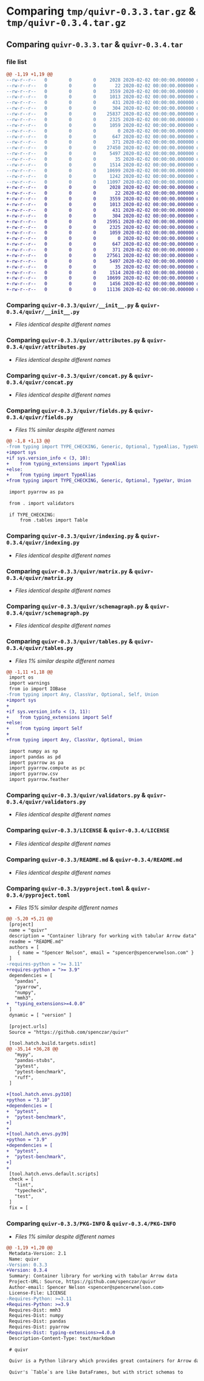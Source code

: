 # Comparing `tmp/quivr-0.3.3.tar.gz` & `tmp/quivr-0.3.4.tar.gz`

## Comparing `quivr-0.3.3.tar` & `quivr-0.3.4.tar`

### file list

```diff
@@ -1,19 +1,19 @@
--rw-r--r--   0        0        0     2028 2020-02-02 00:00:00.000000 quivr-0.3.3/quivr/__init__.py
--rw-r--r--   0        0        0       22 2020-02-02 00:00:00.000000 quivr-0.3.3/quivr/__version__.py
--rw-r--r--   0        0        0     3559 2020-02-02 00:00:00.000000 quivr-0.3.3/quivr/attributes.py
--rw-r--r--   0        0        0     1013 2020-02-02 00:00:00.000000 quivr-0.3.3/quivr/concat.py
--rw-r--r--   0        0        0      431 2020-02-02 00:00:00.000000 quivr-0.3.3/quivr/defragment.py
--rw-r--r--   0        0        0      304 2020-02-02 00:00:00.000000 quivr-0.3.3/quivr/errors.py
--rw-r--r--   0        0        0    25837 2020-02-02 00:00:00.000000 quivr-0.3.3/quivr/fields.py
--rw-r--r--   0        0        0     2325 2020-02-02 00:00:00.000000 quivr-0.3.3/quivr/indexing.py
--rw-r--r--   0        0        0     1059 2020-02-02 00:00:00.000000 quivr-0.3.3/quivr/matrix.py
--rw-r--r--   0        0        0        0 2020-02-02 00:00:00.000000 quivr-0.3.3/quivr/py.typed
--rw-r--r--   0        0        0      647 2020-02-02 00:00:00.000000 quivr-0.3.3/quivr/schemagraph.py
--rw-r--r--   0        0        0      371 2020-02-02 00:00:00.000000 quivr-0.3.3/quivr/streaming.py
--rw-r--r--   0        0        0    27450 2020-02-02 00:00:00.000000 quivr-0.3.3/quivr/tables.py
--rw-r--r--   0        0        0     5497 2020-02-02 00:00:00.000000 quivr-0.3.3/quivr/validators.py
--rw-r--r--   0        0        0       35 2020-02-02 00:00:00.000000 quivr-0.3.3/.gitignore
--rw-r--r--   0        0        0     1514 2020-02-02 00:00:00.000000 quivr-0.3.3/LICENSE
--rw-r--r--   0        0        0    10699 2020-02-02 00:00:00.000000 quivr-0.3.3/README.md
--rw-r--r--   0        0        0     1242 2020-02-02 00:00:00.000000 quivr-0.3.3/pyproject.toml
--rw-r--r--   0        0        0    11097 2020-02-02 00:00:00.000000 quivr-0.3.3/PKG-INFO
+-rw-r--r--   0        0        0     2028 2020-02-02 00:00:00.000000 quivr-0.3.4/quivr/__init__.py
+-rw-r--r--   0        0        0       22 2020-02-02 00:00:00.000000 quivr-0.3.4/quivr/__version__.py
+-rw-r--r--   0        0        0     3559 2020-02-02 00:00:00.000000 quivr-0.3.4/quivr/attributes.py
+-rw-r--r--   0        0        0     1013 2020-02-02 00:00:00.000000 quivr-0.3.4/quivr/concat.py
+-rw-r--r--   0        0        0      431 2020-02-02 00:00:00.000000 quivr-0.3.4/quivr/defragment.py
+-rw-r--r--   0        0        0      304 2020-02-02 00:00:00.000000 quivr-0.3.4/quivr/errors.py
+-rw-r--r--   0        0        0    25951 2020-02-02 00:00:00.000000 quivr-0.3.4/quivr/fields.py
+-rw-r--r--   0        0        0     2325 2020-02-02 00:00:00.000000 quivr-0.3.4/quivr/indexing.py
+-rw-r--r--   0        0        0     1059 2020-02-02 00:00:00.000000 quivr-0.3.4/quivr/matrix.py
+-rw-r--r--   0        0        0        0 2020-02-02 00:00:00.000000 quivr-0.3.4/quivr/py.typed
+-rw-r--r--   0        0        0      647 2020-02-02 00:00:00.000000 quivr-0.3.4/quivr/schemagraph.py
+-rw-r--r--   0        0        0      371 2020-02-02 00:00:00.000000 quivr-0.3.4/quivr/streaming.py
+-rw-r--r--   0        0        0    27561 2020-02-02 00:00:00.000000 quivr-0.3.4/quivr/tables.py
+-rw-r--r--   0        0        0     5497 2020-02-02 00:00:00.000000 quivr-0.3.4/quivr/validators.py
+-rw-r--r--   0        0        0       35 2020-02-02 00:00:00.000000 quivr-0.3.4/.gitignore
+-rw-r--r--   0        0        0     1514 2020-02-02 00:00:00.000000 quivr-0.3.4/LICENSE
+-rw-r--r--   0        0        0    10699 2020-02-02 00:00:00.000000 quivr-0.3.4/README.md
+-rw-r--r--   0        0        0     1456 2020-02-02 00:00:00.000000 quivr-0.3.4/pyproject.toml
+-rw-r--r--   0        0        0    11136 2020-02-02 00:00:00.000000 quivr-0.3.4/PKG-INFO
```

### Comparing `quivr-0.3.3/quivr/__init__.py` & `quivr-0.3.4/quivr/__init__.py`

 * *Files identical despite different names*

### Comparing `quivr-0.3.3/quivr/attributes.py` & `quivr-0.3.4/quivr/attributes.py`

 * *Files identical despite different names*

### Comparing `quivr-0.3.3/quivr/concat.py` & `quivr-0.3.4/quivr/concat.py`

 * *Files identical despite different names*

### Comparing `quivr-0.3.3/quivr/fields.py` & `quivr-0.3.4/quivr/fields.py`

 * *Files 1% similar despite different names*

```diff
@@ -1,8 +1,13 @@
-from typing import TYPE_CHECKING, Generic, Optional, TypeAlias, TypeVar, Union
+import sys
+if sys.version_info < (3, 10):
+    from typing_extensions import TypeAlias
+else:
+    from typing import TypeAlias
+from typing import TYPE_CHECKING, Generic, Optional, TypeVar, Union
 
 import pyarrow as pa
 
 from . import validators
 
 if TYPE_CHECKING:
     from .tables import Table
```

### Comparing `quivr-0.3.3/quivr/indexing.py` & `quivr-0.3.4/quivr/indexing.py`

 * *Files identical despite different names*

### Comparing `quivr-0.3.3/quivr/matrix.py` & `quivr-0.3.4/quivr/matrix.py`

 * *Files identical despite different names*

### Comparing `quivr-0.3.3/quivr/schemagraph.py` & `quivr-0.3.4/quivr/schemagraph.py`

 * *Files identical despite different names*

### Comparing `quivr-0.3.3/quivr/tables.py` & `quivr-0.3.4/quivr/tables.py`

 * *Files 1% similar despite different names*

```diff
@@ -1,11 +1,18 @@
 import os
 import warnings
 from io import IOBase
-from typing import Any, ClassVar, Optional, Self, Union
+import sys
+
+if sys.version_info < (3, 11):
+    from typing_extensions import Self
+else:
+    from typing import Self
+
+from typing import Any, ClassVar, Optional, Union
 
 import numpy as np
 import pandas as pd
 import pyarrow as pa
 import pyarrow.compute as pc
 import pyarrow.csv
 import pyarrow.feather
```

### Comparing `quivr-0.3.3/quivr/validators.py` & `quivr-0.3.4/quivr/validators.py`

 * *Files identical despite different names*

### Comparing `quivr-0.3.3/LICENSE` & `quivr-0.3.4/LICENSE`

 * *Files identical despite different names*

### Comparing `quivr-0.3.3/README.md` & `quivr-0.3.4/README.md`

 * *Files identical despite different names*

### Comparing `quivr-0.3.3/pyproject.toml` & `quivr-0.3.4/pyproject.toml`

 * *Files 15% similar despite different names*

```diff
@@ -5,20 +5,21 @@
 [project]
 name = "quivr"
 description = "Container library for working with tabular Arrow data"
 readme = "README.md"
 authors = [
    { name = "Spencer Nelson", email = "spencer@spencerwnelson.com" }
 ]
-requires-python = ">= 3.11"
+requires-python = ">= 3.9"
 dependencies = [
   "pandas",
   "pyarrow",
   "numpy",
   "mmh3",
+  "typing_extensions>=4.0.0"
 ]
 dynamic = [ "version" ]
 
 [project.urls]
 Source = "https://github.com/spenczar/quivr"
 
 [tool.hatch.build.targets.sdist]
@@ -35,14 +36,28 @@
   "mypy",
   "pandas-stubs",
   "pytest",
   "pytest-benchmark",
   "ruff",
 ]
 
+[tool.hatch.envs.py310]
+python = "3.10"
+dependencies = [
+  "pytest",
+  "pytest-benchmark",
+]
+
+[tool.hatch.envs.py39]
+python = "3.9"
+dependencies = [
+  "pytest",
+  "pytest-benchmark",
+]
+
 [tool.hatch.envs.default.scripts]
 check = [
   "lint",
   "typecheck",
   "test",
 ]
 fix = [
```

### Comparing `quivr-0.3.3/PKG-INFO` & `quivr-0.3.4/PKG-INFO`

 * *Files 1% similar despite different names*

```diff
@@ -1,19 +1,20 @@
 Metadata-Version: 2.1
 Name: quivr
-Version: 0.3.3
+Version: 0.3.4
 Summary: Container library for working with tabular Arrow data
 Project-URL: Source, https://github.com/spenczar/quivr
 Author-email: Spencer Nelson <spencer@spencerwnelson.com>
 License-File: LICENSE
-Requires-Python: >=3.11
+Requires-Python: >=3.9
 Requires-Dist: mmh3
 Requires-Dist: numpy
 Requires-Dist: pandas
 Requires-Dist: pyarrow
+Requires-Dist: typing-extensions>=4.0.0
 Description-Content-Type: text/markdown
 
 # quivr
 
 Quivr is a Python library which provides great containers for Arrow data.
 
 Quivr's `Table`s are like DataFrames, but with strict schemas to
```

